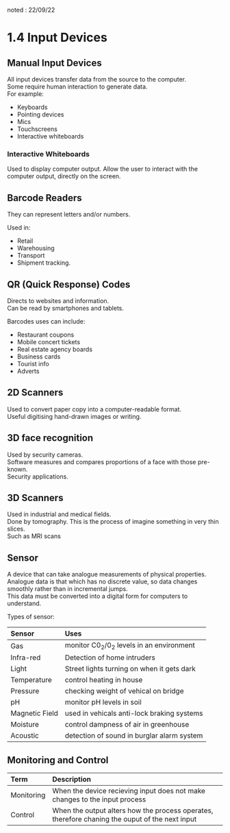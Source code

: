 noted : 22/09/22

# 1.4 Input Devices

## Manual Input Devices

All input devices transfer data from the source to the computer.  
Some require human interaction to generate data.  
For example:

-   Keyboards
-   Pointing devices
-   Mics
-   Touchscreens
-   Interactive whiteboards

### Interactive Whiteboards

Used to display computer output.
Allow the user to interact with the computer output, directly on the screen.

## Barcode Readers

They can represent letters and/or numbers.

Used in:

-   Retail
-   Warehousing
-   Transport
-   Shipment tracking.

## QR (Quick Response) Codes

Directs to websites and information.  
Can be read by smartphones and tablets.

Barcodes uses can include:

-   Restaurant coupons
-   Mobile concert tickets
-   Real estate agency boards
-   Business cards
-   Tourist info
-   Adverts

## 2D Scanners

Used to convert paper copy into a computer-readable format.  
Useful digitising hand-drawn images or writing.

## 3D face recognition

Used by security cameras.  
Software measures and compares proportions of a face with those pre-known.  
Security applications.

## 3D Scanners

Used in industrial and medical fields.  
Done by tomography. This is the process of imagine something in very thin slices.  
Such as MRI scans

## Sensor

A device that can take analogue measurements of physical properties.  
Analogue data is that which has no discrete value, so data changes smoothly rather than in incremental jumps.  
This data must be converted into a digital form for computers to understand.

Types of sensor:

| Sensor         | Uses                                                          |
| :------------- | :------------------------------------------------------------ |
| Gas            | monitor C0<sub>2</sub>/0<sub>2</sub> levels in an environment |
| Infra-red      | Detection of home intruders                                   |
| Light          | Street lights turning on when it gets dark                    |
| Temperature    | control heating in house                                      |
| Pressure       | checking weight of vehical on bridge                          |
| pH             | monitor pH levels in soil                                     |
| Magnetic Field | used in vehicals anti-lock braking systems                    |
| Moisture       | control dampness of air in greenhouse                         |
| Acoustic       | detection of sound in burglar alarm system                    |

## Monitoring and Control

| Term       | Description                                                                                    |
| :--------- | :--------------------------------------------------------------------------------------------- |
| Monitoring | When the device recieving input does not make changes to the input process                     |
| Control    | When the output alters how the process operates, therefore chaning the ouput of the next input |
